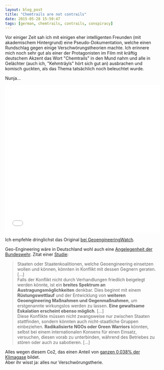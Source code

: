 ```yaml
---
layout: blog_post
title: "Chemtrails are not contrails"
date: 2015-05-28 15:59:47
tags: [german, chemtrails, contrails, conspiracy]
---
```


Vor einiger Zeit sah ich mit einigen eher intelligenten Freunden (mit akademischem Hintergrund)
eine Pseudo-Dokumentation, welche einen Rundschlag gegen einige Verschwörungstheorien machte.
Ich erinnere mich noch sehr gut als einer der Protagonisten im Film mit
kräftig deutschem Akzent das Wort "Chemtrails" in den Mund nahm und alle
in Gelächter (auch ich, "Kehmträyls" hört sich gut an) ausbrachen und komisch guckten,
als das Thema tatsächlich noch beleuchtet wurde.

Nunja...

<div class="embed embed-video">
<iframe width="100%" height="480" src="//www.youtube.com/embed/svw-bZvAFX0" frameborder="0" allowfullscreen></iframe>
</div>

Ich empfehle dringlichst das Original [bei GeoengineeringWatch][1].

Geo-Engineering wäre in Deutschland wohl auch eine [Angelegenheit der Bundeswehr][2].
Zitat einer [Studie][3]:

> Staaten oder Staatenkoalitionen, welche
Geoengineering einsetzen wollen und können,
könnten in Konflikt mit dessen Gegnern
geraten. [...]  
> Falls der Konflikt nicht durch Verhandlungen
friedlich beigelegt werden könnte, ist
ein **breites Spektrum an Austragungsmöglichkeiten**
denkbar. Dies beginnt mit einem
**Rüstungswettlauf** und der Entwicklung von
**weiteren Geoengineering Maßnahmen und
Gegenmaßnahmen**, um erstgenannte wirkungslos
werden zu lassen. **Eine gewaltsame
Eskalation erscheint ebenso möglich**. [...]  
> Diese Konflikte müssen nicht zwangsweise
nur zwischen Staaten stattfinden, sondern
könnten auch nicht-staatliche Gruppen einbeziehen.
**Radikalisierte NGOs oder Green
Warriors** könnten, selbst bei einem internationalen
Konsens für einen Einsatz, versuchen,
diesen vorab zu unterbinden, während
des Betriebes zu stören oder auch zu
sabotieren. [...]

Alles wegen diesem Co2, das einen Anteil von [ganzen 0,038% der Klimagase][4] bildet.  
Aber ihr wisst ja: alles nur Verschwörungstherie.

[1]: http://www.geoengineeringwatch.org/geoengineering-investigation-demanded-by-shasta-county-residents/
[2]: http://www.planungsamt.bundeswehr.de/portal/a/plgabw/!ut/p/c4/JYvBDsIgEET_iC0HYvRmgwevetB6Q9iQTSiQ7bZe-vGFOC-ZObwMfKCR3UbRCZXsErxh8nT5_lRN0bVZkDfyqBZZA2GGV38EVL5klN6CWah1ZCeFVS0sqZuVuRlFAaZB23HQjX_0fran29NoY-x9fECd5-sBU1sjUw!!/
[3]: https://www.google.de/url?sa=t&rct=j&q=&esrc=s&source=web&cd=2&cad=rja&uact=8&sqi=2&ved=0CCcQFjAB&url=http%3A%2F%2Fwww.bundeswehr.de%2Fresource%2Fresource%2FMzEzNTM4MmUzMzMyMmUzMTM1MzMyZTM2MzIzMDMwMzAzMDMwMzAzMDY4NzAzNDM0NzkzNjM3NjIyMDIwMjAyMDIw%2FFuture&ei=ZClnVeC5BYvaU-jjgNgP&usg=AFQjCNFX9KmHbpdhU5PFzpbGtWKK0aBCiQ&bvm=bv.93990622,d.d24
[4]: http://www.wahrheiten.org/blog/klimaluege/

